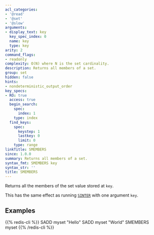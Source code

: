 ```yaml
---
acl_categories:
- '@read'
- '@set'
- '@slow'
arguments:
- display_text: key
  key_spec_index: 0
  name: key
  type: key
arity: 2
command_flags:
- readonly
complexity: O(N) where N is the set cardinality.
description: Returns all members of a set.
group: set
hidden: false
hints:
- nondeterministic_output_order
key_specs:
- RO: true
  access: true
  begin_search:
    spec:
      index: 1
    type: index
  find_keys:
    spec:
      keystep: 1
      lastkey: 0
      limit: 0
    type: range
linkTitle: SMEMBERS
since: 1.0.0
summary: Returns all members of a set.
syntax_fmt: SMEMBERS key
syntax_str: ''
title: SMEMBERS
---
```

Returns all the members of the set value stored at `key`.

This has the same effect as running [`SINTER`](/commands/sinter) with one argument `key`.

## Examples

{{% redis-cli %}}
SADD myset "Hello"
SADD myset "World"
SMEMBERS myset
{{% /redis-cli %}}

